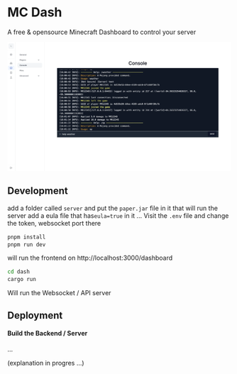# MC Dash
A free & opensource Minecraft Dashboard to control your server

![console image](.github/assets/console.webp)


## Development

add a folder called `server` and put the `paper.jar` file in it that will run the server
add a eula file that has`eula=true` in it ...
Visit the `.env` file and change the token, websocket port there

```sh
pnpm install
pnpm run dev
```

will run the frontend on http://localhost:3000/dashboard

```sh
cd dash
cargo run
```

Will run the Websocket / API server


## Deployment

#### Build the Backend / Server
...

(explanation in progres ...)